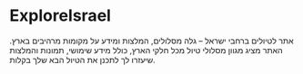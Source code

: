 # ExploreIsrael
אתר לטיולים ברחבי ישראל – גלה מסלולים, המלצות ומידע על מקומות מרהיבים בארץ. האתר מציג מגוון מסלולי טיול מכל חלקי הארץ, כולל מידע שימושי, תמונות והמלצות שיעזרו לך לתכנן את הטיול הבא שלך בקלות.
